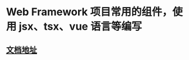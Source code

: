 # Web Framework 项目常用的组件，使用 jsx、tsx、vue 语言等编写
## [文档地址](https://wangguanl.github.io/page__package-components/)
